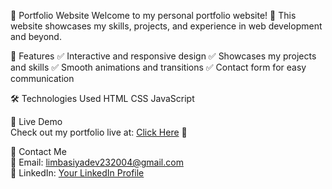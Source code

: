 🌟 Portfolio Website
Welcome to my personal portfolio website! 🚀 This website showcases my skills, projects, and experience in web development and beyond.

📌 Features
✅ Interactive and responsive design
✅ Showcases my projects and skills
✅ Smooth animations and transitions
✅ Contact form for easy communication

🛠️ Technologies Used
HTML
CSS
JavaScript

🎯 Live Demo  
Check out my portfolio live at: [Click Here](https://devlimbasiyaportfolio.web.app) 🚀  

📨 Contact Me  
📧 Email: [limbasiyadev232004@gmail.com](mailto:limbasiyadev232004@gmail.com)  
💼 LinkedIn: [Your LinkedIn Profile](https://www.linkedin.com/in/devlimbasiya/)  
